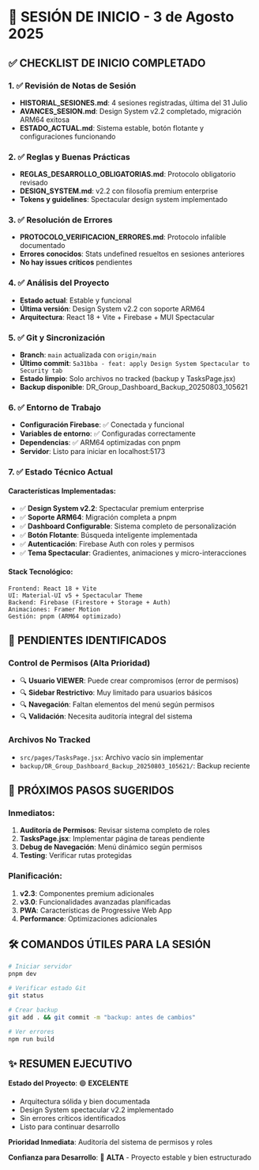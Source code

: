 # 🚀 SESIÓN DE INICIO - 3 de Agosto 2025

## ✅ CHECKLIST DE INICIO COMPLETADO

### 1. ✅ Revisión de Notas de Sesión
- **HISTORIAL_SESIONES.md**: 4 sesiones registradas, última del 31 Julio
- **AVANCES_SESION.md**: Design System v2.2 completado, migración ARM64 exitosa
- **ESTADO_ACTUAL.md**: Sistema estable, botón flotante y configuraciones funcionando

### 2. ✅ Reglas y Buenas Prácticas
- **REGLAS_DESARROLLO_OBLIGATORIAS.md**: Protocolo obligatorio revisado
- **DESIGN_SYSTEM.md**: v2.2 con filosofía premium enterprise
- **Tokens y guidelines**: Spectacular design system implementado

### 3. ✅ Resolución de Errores
- **PROTOCOLO_VERIFICACION_ERRORES.md**: Protocolo infalible documentado
- **Errores conocidos**: Stats undefined resueltos en sesiones anteriores
- **No hay issues críticos** pendientes

### 4. ✅ Análisis del Proyecto
- **Estado actual**: Estable y funcional
- **Última versión**: Design System v2.2 con soporte ARM64
- **Arquitectura**: React 18 + Vite + Firebase + MUI Spectacular

### 5. ✅ Git y Sincronización
- **Branch**: `main` actualizada con `origin/main`
- **Último commit**: `5a31bba - feat: apply Design System Spectacular to Security tab`
- **Estado limpio**: Solo archivos no tracked (backup y TasksPage.jsx)
- **Backup disponible**: DR_Group_Dashboard_Backup_20250803_105621

### 6. ✅ Entorno de Trabajo
- **Configuración Firebase**: ✅ Conectada y funcional
- **Variables de entorno**: ✅ Configuradas correctamente
- **Dependencias**: ✅ ARM64 optimizadas con pnpm
- **Servidor**: Listo para iniciar en localhost:5173

### 7. ✅ Estado Técnico Actual

#### Características Implementadas:
- ✅ **Design System v2.2**: Spectacular premium enterprise
- ✅ **Soporte ARM64**: Migración completa a pnpm
- ✅ **Dashboard Configurable**: Sistema completo de personalización
- ✅ **Botón Flotante**: Búsqueda inteligente implementada
- ✅ **Autenticación**: Firebase Auth con roles y permisos
- ✅ **Tema Spectacular**: Gradientes, animaciones y micro-interacciones

#### Stack Tecnológico:
```
Frontend: React 18 + Vite
UI: Material-UI v5 + Spectacular Theme
Backend: Firebase (Firestore + Storage + Auth)
Animaciones: Framer Motion
Gestión: pnpm (ARM64 optimizado)
```

## 🎯 PENDIENTES IDENTIFICADOS

### Control de Permisos (Alta Prioridad)
- 🔍 **Usuario VIEWER**: Puede crear compromisos (error de permisos)
- 🔍 **Sidebar Restrictivo**: Muy limitado para usuarios básicos
- 🔍 **Navegación**: Faltan elementos del menú según permisos
- 🔍 **Validación**: Necesita auditoría integral del sistema

### Archivos No Tracked
- `src/pages/TasksPage.jsx`: Archivo vacío sin implementar
- `backup/DR_Group_Dashboard_Backup_20250803_105621/`: Backup reciente

## 🚀 PRÓXIMOS PASOS SUGERIDOS

### Inmediatos:
1. **Auditoría de Permisos**: Revisar sistema completo de roles
2. **TasksPage.jsx**: Implementar página de tareas pendiente
3. **Debug de Navegación**: Menú dinámico según permisos
4. **Testing**: Verificar rutas protegidas

### Planificación:
1. **v2.3**: Componentes premium adicionales
2. **v3.0**: Funcionalidades avanzadas planificadas
3. **PWA**: Características de Progressive Web App
4. **Performance**: Optimizaciones adicionales

## 🛠️ COMANDOS ÚTILES PARA LA SESIÓN

```bash
# Iniciar servidor
pnpm dev

# Verificar estado Git
git status

# Crear backup
git add . && git commit -m "backup: antes de cambios"

# Ver errores
npm run build
```

## ✨ RESUMEN EJECUTIVO

**Estado del Proyecto**: 🟢 **EXCELENTE**
- Arquitectura sólida y bien documentada
- Design System spectacular v2.2 implementado
- Sin errores críticos identificados
- Listo para continuar desarrollo

**Prioridad Inmediata**: Auditoría del sistema de permisos y roles

**Confianza para Desarrollo**: 🌟 **ALTA** - Proyecto estable y bien estructurado

